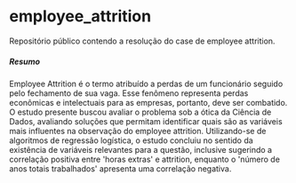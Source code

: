# employee_attrition
Repositório público contendo a resolução do case de employee attrition.

##### Resumo
Employee Attrition é o termo atribuído a perdas de um funcionário seguido pelo fechamento de sua vaga. Esse fenômeno representa perdas econômicas e intelectuais para as empresas, portanto, deve ser combatido. O estudo presente buscou avaliar o problema sob a ótica da Ciência de Dados, avaliando soluções que permitam identificar quais são as variáveis mais influentes na observação do employee attrition. Utilizando-se de algoritmos de regressão logística, o estudo concluiu no sentido da existência de variáveis relevantes para a questão, inclusive sugerindo a correlação positiva entre 'horas extras' e attrition, enquanto o 'número de anos totais trabalhados' apresenta uma correlação negativa.
